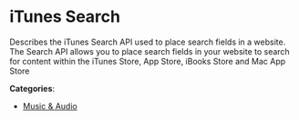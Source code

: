 # iTunes Search

Describes the iTunes Search API used to place search fields in a website. The Search API allows you to place search fields in your website to search for content within the iTunes Store, App Store, iBooks Store and Mac App Store

**Categories**:

- [Music & Audio](https://github/apis-list/apis-list#music-and-audio)



